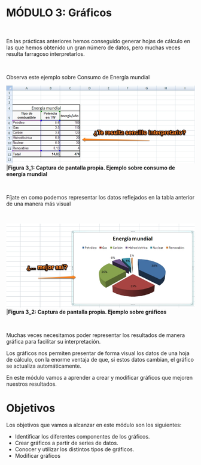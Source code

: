 
# MÓDULO 3: Gráficos

 

En las prácticas anteriores hemos conseguido generar hojas de cálculo en las que hemos obtenido un gran número de datos, pero muchas veces resulta farragoso interpretarlos.

 

Observa este ejemplo sobre Consumo de Energía mundial

![](img/Introduccion-1.jpg)
|**Figura 3_1: Captura de pantalla propia. Ejemplo sobre consumo de energía mundial**

  

Fíjate en como podemos representar los datos reflejados en la tabla anterior de una manera más visual

 

![](img/Introduccion-2.jpg)
|**Figura 3_2: Captura de pantalla propia. Ejemplo sobre gráficos**

 

Muchas veces necesitamos poder representar los resultados de manera gráfica para facilitar su interpretación.

Los gráficos nos permiten presentar de forma visual los datos de una hoja de cálculo, con la enorme ventaja de que, si estos datos cambian, el gráfico se actualiza automáticamente.

En este módulo vamos a aprender a crear y modificar gráficos que mejoren nuestros resultados.

# Objetivos

Los objetivos que vamos a alcanzar en este módulo son los siguientes:

- Identificar los diferentes componentes de los gráficos.
- Crear gráficos a partir de series de datos.
- Conocer y utilizar los distintos tipos de gráficos.
- Modificar gráficos

